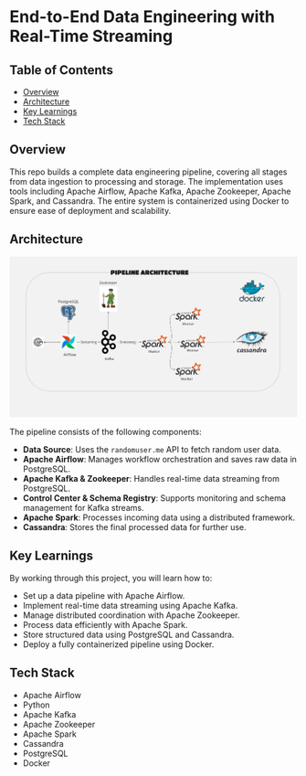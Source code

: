 # End-to-End Data Engineering with Real-Time Streaming

## Table of Contents
- [Overview](#overview)
- [Architecture](#architecture)
- [Key Learnings](#key-learnings)
- [Tech Stack](#tech-stack)

## Overview

This repo builds a complete data engineering pipeline, covering all stages from data ingestion to processing and storage. The implementation uses tools including Apache Airflow, Apache Kafka, Apache Zookeeper, Apache Spark, and Cassandra. The entire system is containerized using Docker to ensure ease of deployment and scalability.

## Architecture

![System Architecture](https://github.com/ramasai-badam/DataEngineering/blob/main/Pipeline_Architecture.jpg)

The pipeline consists of the following components:

- **Data Source**: Uses the `randomuser.me` API to fetch random user data.
- **Apache Airflow**: Manages workflow orchestration and saves raw data in PostgreSQL.
- **Apache Kafka & Zookeeper**: Handles real-time data streaming from PostgreSQL.
- **Control Center & Schema Registry**: Supports monitoring and schema management for Kafka streams.
- **Apache Spark**: Processes incoming data using a distributed framework.
- **Cassandra**: Stores the final processed data for further use.

## Key Learnings

By working through this project, you will learn how to:

- Set up a data pipeline with Apache Airflow.
- Implement real-time data streaming using Apache Kafka.
- Manage distributed coordination with Apache Zookeeper.
- Process data efficiently with Apache Spark.
- Store structured data using PostgreSQL and Cassandra.
- Deploy a fully containerized pipeline using Docker.

## Tech Stack

- Apache Airflow
- Python
- Apache Kafka
- Apache Zookeeper
- Apache Spark
- Cassandra
- PostgreSQL
- Docker

